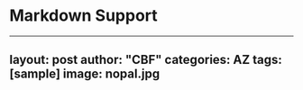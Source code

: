 # Markdown Support
---
layout: post
author: "CBF"
categories: AZ
tags: [sample]
image: nopal.jpg
---

